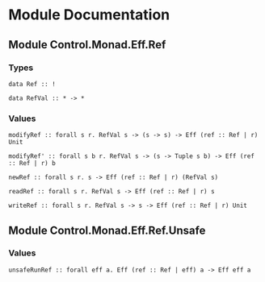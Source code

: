 # Module Documentation

## Module Control.Monad.Eff.Ref

### Types

    data Ref :: !

    data RefVal :: * -> *


### Values

    modifyRef :: forall s r. RefVal s -> (s -> s) -> Eff (ref :: Ref | r) Unit

    modifyRef' :: forall s b r. RefVal s -> (s -> Tuple s b) -> Eff (ref :: Ref | r) b

    newRef :: forall s r. s -> Eff (ref :: Ref | r) (RefVal s)

    readRef :: forall s r. RefVal s -> Eff (ref :: Ref | r) s

    writeRef :: forall s r. RefVal s -> s -> Eff (ref :: Ref | r) Unit


## Module Control.Monad.Eff.Ref.Unsafe

### Values

    unsafeRunRef :: forall eff a. Eff (ref :: Ref | eff) a -> Eff eff a